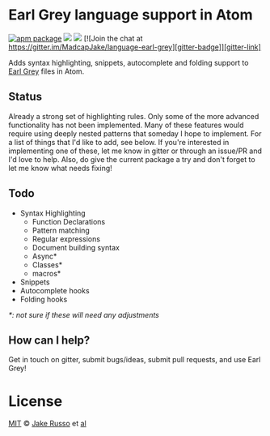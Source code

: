 # Earl Grey language support in Atom

[![apm package][apm-ver-link]][releases]
[![][dl-badge]][apm-pkg-link]
[![][mit-badge]][mit]
[![Join the chat at https://gitter.im/MadcapJake/language-earl-grey][gitter-badge]][gitter-link]

Adds syntax highlighting, snippets, autocomplete and folding support to [Earl Grey](http://breuleux.github.io/earl-grey/) files in Atom.

## Status

Already a strong set of highlighting rules. Only some of the more advanced functionality has not been implemented. Many of these features would require using deeply nested patterns that someday I hope to implement. For a list of things that I'd like to add, see below. If you're interested in implementing one of these, let me know in gitter or through an issue/PR and I'd love to help.  Also, do give the current package a try and don't forget to let me know what needs fixing!

## Todo

* Syntax Highlighting
  * Function Declarations
  * Pattern matching
  * Regular expressions
  * Document building syntax
  * Async*
  * Classes*
  * macros*
* Snippets
* Autocomplete hooks
* Folding hooks

_*: not sure if these will need any adjustments_

## How can I help?

Get in touch on gitter, submit bugs/ideas, submit pull requests, and use Earl Grey!

# License

[MIT][mit] © [Jake Russo][author] et [al][contributors]

[mit]:          http://opensource.org/licenses/MIT
[author]:       http://github.com/MadcapJake
[contributors]: https://github.com/MadcapJake/language-earl-grey/graphs/contributors
[releases]:     https://github.com/MadcapJake/language-earl-grey/releases
[mit-badge]:    https://img.shields.io/apm/l/language-earl-grey.svg
[apm-pkg-link]: https://atom.io/packages/language-earl-grey
[apm-ver-link]: https://img.shields.io/apm/v/language-earl-grey.svg
[dl-badge]:     http://img.shields.io/apm/dm/language-earl-grey.svg
[gitter-badge]: https://badges.gitter.im/Join%20Chat.svg
[gitter-link]:  https://gitter.im/MadcapJake/language-earl-grey?utm_source=badge&utm_medium=badge&utm_campaign=pr-badge&utm_content=badge
